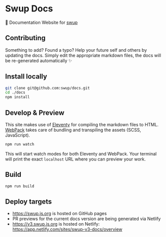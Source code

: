 # Swup Docs

:blue_book: Documentation Website for [swup](https://swup.js.org/)

## Contributing

Something to add? Found a typo? Help your future self and others by updating the docs. Simply edit the appropriate markdown files, the docs will be re-generated automatically ✨

## Install locally

```sh
git clone git@github.com:swup/docs.git
cd ./docs
npm install
```

## Develop & Preview

This site makes use of [Eleventy](https://github.com/11ty/eleventy) for compiling the markdown files to HTML. [WebPack](https://github.com/webpack/webpack) takes care of bundling and transpiling the assets (SCSS, JavaScript).

```sh
npm run watch
```

This will start watch modes for both Eleventy and WebPack.
Your terminal will print the exact `localhost` URL where you can preview your work.

## Build

```sh
npm run build
```

## Deploy targets

- https://swup.js.org is hosted on GitHub pages
- PR previews for the current docs version are being generated via Netlify
- https://v3.swup.js.org is hosted on Netlify: https://app.netlify.com/sites/swup-v3-docs/overview
